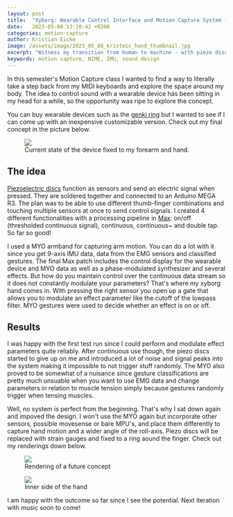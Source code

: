 ```yaml
---
layout: post
title:  "Xyborg: Wearable Control Interface and Motion Capture System for Manipulating Sound"
date:   2023-05-08 13:10:42 +0200
categories: motion-capture
author: Kristian Eicke
image: /assets/image/2023_05_08_kristeic_hand_thumbnail.jpg
excerpt: "Witness my transition from human to machine - with piezo discs"
keywords: motion capture, NIME, IMU, sound design
---
```


In this semester's Motion Capture class I wanted to find a way to literally take a step back from my MIDI keyboards and explore the space around my body. The idea to control sound with a wearable device has been sitting in my head for a while, so the opportunity was ripe to explore the concept. 

You can buy wearable devices such as the [genki ring](https://genkiinstruments.com/) but I wanted to see if I can come up with an inexpensive customizable version. Check out my final concept in the picture below. 

<figure style="float: none">
   <img src="https://www.uio.no/english/studies/programmes/mct-master/blog/assets/image/2023_05_08_kristeic_front.jpg" width="auto" />
   <figcaption>Current state of the device fixed to my forearm and hand.</figcaption>
</figure>

## The idea

[Piezoelectric discs](https://piezodirect.com/piezo-disc-actuators/) function as sensors and send an electric signal when pressed. They are soldered together and connected to an Arduino MEGA R3. The plan was to be able to use different thumb-finger combinations and touching multiple sensors at once to send control signals. I created 4 different functionalities with a processing pipeline in [Max](https://cycling74.com/products/max): on/off (thresholded continuous signal), continuous, continuous~ and double tap. So far so good!

I used a MYO armband for capturing arm motion. You can do a lot with it since you get 9-axis IMU data, data from the EMG sensors and classified gestures. The final Max patch includes the control display for the wearable device and MYO data as well as a phase-modulated synthesizer and several effects. But how do you maintain control over the continuous data stream so it does not constantly modulate your parameters? That's where my xyborg hand comes in. With pressing the right sensor you open up a gate that allows you to modulate an effect parameter like the cutoff of the lowpass filter. MYO gestures were used to decide whether an effect is on or off. 

## Results

I was happy with the first test run since I could perform and modulate effect parameters quite reliably. After continuous use though, the piezo discs started to give up on me and introduced a lot of noise and signal peaks into the system making it impossible to not trigger stuff randomly. The MYO also proved to be somewhat of a nuisance since gesture classifications are pretty much unsuable when you want to use EMG data and change parameters in relation to muscle tension simply because gestures randomly trigger when tensing muscles. 

Well, no system is perfect from the beginning. That's why I sat down again and impoved the design. I won't use the MYO again but incorporate other sensors, possible movesense or bare MPU's, and place them differently to capture hand motion and a wider angle of the roll-axis. Piezo discs will be replaced with strain gauges and fixed to a ring aound the finger. Check out my renderings down below. 


<figure style="float: none">
   <img src="https://www.uio.no/english/studies/programmes/mct-master/blog/assets/image/2023_05_08_kristeic_right.png" width="auto" />
   <figcaption>Rendering of a future concept</figcaption>
</figure>

<figure style="float: none">
   <img src="https://www.uio.no/english/studies/programmes/mct-master/blog/assets/image/2023_05_08_kristeic_hand.png" width="auto" />
   <figcaption>Inner side of the hand</figcaption>
</figure>

I am happy with the outcome so far since I see the potential. Next iteration with music soon to come!



